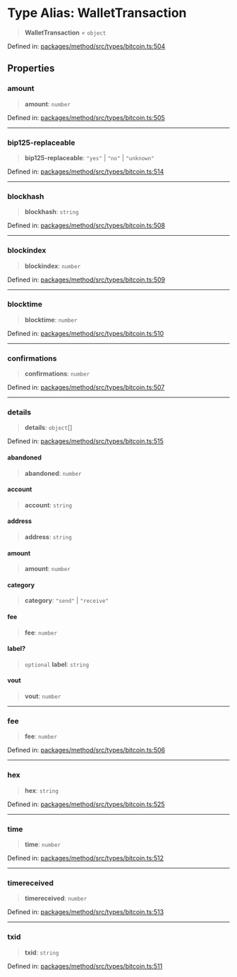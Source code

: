 # Type Alias: WalletTransaction

> **WalletTransaction** = `object`

Defined in: [packages/method/src/types/bitcoin.ts:504](https://github.com/dcdpr/did-btcr2-js/blob/4a717493e735221d072999f212891939f4de3f23/packages/method/src/types/bitcoin.ts#L504)

## Properties

### amount

> **amount**: `number`

Defined in: [packages/method/src/types/bitcoin.ts:505](https://github.com/dcdpr/did-btcr2-js/blob/4a717493e735221d072999f212891939f4de3f23/packages/method/src/types/bitcoin.ts#L505)

***

### bip125-replaceable

> **bip125-replaceable**: `"yes"` \| `"no"` \| `"unknown"`

Defined in: [packages/method/src/types/bitcoin.ts:514](https://github.com/dcdpr/did-btcr2-js/blob/4a717493e735221d072999f212891939f4de3f23/packages/method/src/types/bitcoin.ts#L514)

***

### blockhash

> **blockhash**: `string`

Defined in: [packages/method/src/types/bitcoin.ts:508](https://github.com/dcdpr/did-btcr2-js/blob/4a717493e735221d072999f212891939f4de3f23/packages/method/src/types/bitcoin.ts#L508)

***

### blockindex

> **blockindex**: `number`

Defined in: [packages/method/src/types/bitcoin.ts:509](https://github.com/dcdpr/did-btcr2-js/blob/4a717493e735221d072999f212891939f4de3f23/packages/method/src/types/bitcoin.ts#L509)

***

### blocktime

> **blocktime**: `number`

Defined in: [packages/method/src/types/bitcoin.ts:510](https://github.com/dcdpr/did-btcr2-js/blob/4a717493e735221d072999f212891939f4de3f23/packages/method/src/types/bitcoin.ts#L510)

***

### confirmations

> **confirmations**: `number`

Defined in: [packages/method/src/types/bitcoin.ts:507](https://github.com/dcdpr/did-btcr2-js/blob/4a717493e735221d072999f212891939f4de3f23/packages/method/src/types/bitcoin.ts#L507)

***

### details

> **details**: `object`[]

Defined in: [packages/method/src/types/bitcoin.ts:515](https://github.com/dcdpr/did-btcr2-js/blob/4a717493e735221d072999f212891939f4de3f23/packages/method/src/types/bitcoin.ts#L515)

#### abandoned

> **abandoned**: `number`

#### account

> **account**: `string`

#### address

> **address**: `string`

#### amount

> **amount**: `number`

#### category

> **category**: `"send"` \| `"receive"`

#### fee

> **fee**: `number`

#### label?

> `optional` **label**: `string`

#### vout

> **vout**: `number`

***

### fee

> **fee**: `number`

Defined in: [packages/method/src/types/bitcoin.ts:506](https://github.com/dcdpr/did-btcr2-js/blob/4a717493e735221d072999f212891939f4de3f23/packages/method/src/types/bitcoin.ts#L506)

***

### hex

> **hex**: `string`

Defined in: [packages/method/src/types/bitcoin.ts:525](https://github.com/dcdpr/did-btcr2-js/blob/4a717493e735221d072999f212891939f4de3f23/packages/method/src/types/bitcoin.ts#L525)

***

### time

> **time**: `number`

Defined in: [packages/method/src/types/bitcoin.ts:512](https://github.com/dcdpr/did-btcr2-js/blob/4a717493e735221d072999f212891939f4de3f23/packages/method/src/types/bitcoin.ts#L512)

***

### timereceived

> **timereceived**: `number`

Defined in: [packages/method/src/types/bitcoin.ts:513](https://github.com/dcdpr/did-btcr2-js/blob/4a717493e735221d072999f212891939f4de3f23/packages/method/src/types/bitcoin.ts#L513)

***

### txid

> **txid**: `string`

Defined in: [packages/method/src/types/bitcoin.ts:511](https://github.com/dcdpr/did-btcr2-js/blob/4a717493e735221d072999f212891939f4de3f23/packages/method/src/types/bitcoin.ts#L511)
